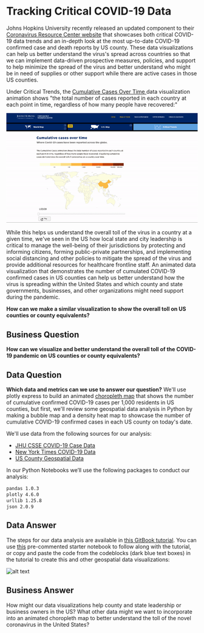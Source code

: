 # Tracking Critical COVID-19 Data

Johns Hopkins University recently released an updated component to their [Coronavirus Resource Center website](https://coronavirus.jhu.edu/data) that showcases both critical COVID-19 data trends and an in-depth look at the most up-to-date COVID-19 confirmed case and death reports by US county. These data visualizations can help us better understand the virus's spread across countries so that we can implement data-driven prospective measures, policies, and support to help minimize the spread of the virus and better understand who might be in need of supplies or other support while there are active cases in those US counties. 

Under Critical Trends, the [Cumulative Cases Over Time ](https://coronavirus.jhu.edu/data/animated-world-map)data visualization animation shows "the total number of cases reported in each country at each point in time, regardless of how many people have recovered:"

![](.gitbook/assets/jhu-covid19-global-animation.gif)

While this helps us understand the overall toll of the virus in a country at a given time, we've seen in the US how local state and city leadership is critical to  manage the well-being of their jurisdictions by protecting and informing citizens, forming public-private partnerships, and implementing social distancing and other policies to mitigate the spread of the virus and provide additional resources for healthcare frontline staff. An animated data visualization that demonstrates the number of cumulated COVID-19 confirmed cases in US counties can help us better understand how the virus is spreading within the United States and which county and state governments, businesses, and other organizations might need support during the pandemic.

 **How can we make a similar visualization to show the overall toll on US counties or county equivalents?**
 
 ## Business Question
 __How can we visualize and better understand the overall toll of the COVID-19 pandemic on US counties or county equivalents?__
 
 ## Data Question
__Which data and metrics can we use to answer our question?__
We'll use plotly express to build an animated [choropleth map](https://melanieshimano.gitbook.io/covid-19-critical-trend-data-visualizations/where-are-covid-19-cases-increasing-within-the-united-states) that shows the number of cumulative confirmed COVID-19 cases per 1,000 residents in US counties, but first, we'll review some geospatial data analysis in Python by making a bubble map and a density heat map to showcase the number of cumulative COVID-19 confirmed cases in each US county on today's date. 

We'll use data from the following sources for our analysis: 
 - [JHU CSSE COVID-19 Case Data](https://github.com/CSSEGISandData/COVID-19/tree/master/csse_covid_19_data/csse_covid_19_daily_reports)
 - [New York Times COVID-19 Data](https://github.com/nytimes/covid-19-data/blob/master/us-counties.csv)
 - [US County Geospatial Data](https://raw.githubusercontent.com/plotly/datasets/master/geojson-counties-fips.json)
 
In our Python Notebooks we’ll use the following packages to conduct our analysis:
 ```
 pandas 1.0.3
 plotly 4.6.0
 urllib 1.25.8
 json 2.0.9
 ```
 
## Data Answer
The steps for our data analysis are available in [this GitBook tutorial](https://melanieshimano.gitbook.io/covid-19-critical-trend-data-visualizations/). You can use [this](https://github.com/jhu-business-analytics/covid-19-map-visualizations/blob/master/2020-04-14-covid19-cases-us-county-animation-gitbooktutorial-STARTER-melanieshimano.ipynb) pre-commented starter notebook to follow along with the tutorial, or copy and paste the code from the codeblocks (dark blue text boxes) in the tutorial to create this and other geospatial data visualizations: 

![alt text](https://github.com/jhu-business-analytics/covid-19-map-visualizations/blob/master/.gitbook/assets/us_county_covid19_toll.gif)
 
 ## Business Answer
How might our data visualizations help county and state leadership or business owners in the US? What other data might we want to incorporate into an animated choropleth map to better understand the toll of the novel coronavirus in the United States?
